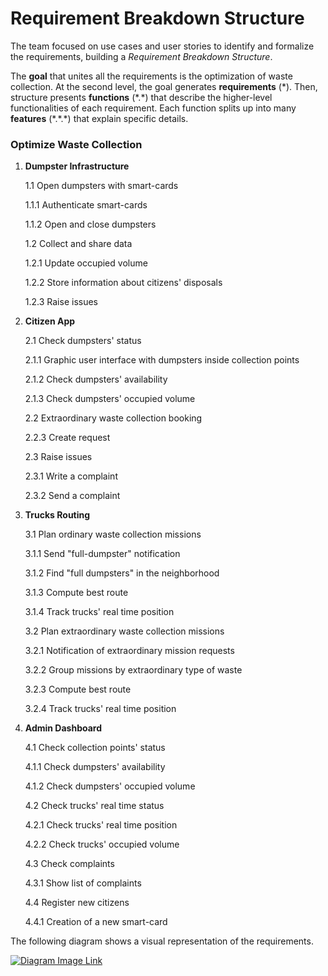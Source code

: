 # Requirement Breakdown Structure

The team focused on use cases and user stories to identify and formalize the requirements, building a _Requirement Breakdown Structure_.

The **goal** that unites all the requirements is the optimization of waste collection. At the second level, the goal generates **requirements** (\*). Then, structure presents **functions** (\*.\*) that describe the higher-level functionalities of each requirement. Each function splits up into many **features** (\*.\*.\*) that explain specific details.

### Optimize Waste Collection

1. **Dumpster Infrastructure**

    1.1 Open dumpsters with smart-cards
    
    1.1.1 Authenticate smart-cards
    
    1.1.2 Open and close dumpsters
    
    1.2 Collect and share data
    
    1.2.1 Update occupied volume
    
    1.2.2 Store information about citizens' disposals
    
    1.2.3 Raise issues

2. **Citizen App**

    2.1 Check dumpsters' status
    
    2.1.1 Graphic user interface with dumpsters inside collection points
    
    2.1.2 Check dumpsters' availability
    
    2.1.3 Check dumpsters' occupied volume
    
    2.2 Extraordinary waste collection booking
    
    2.2.3 Create request
    
    2.3 Raise issues
    
    2.3.1 Write a complaint
    
    2.3.2 Send a complaint

3. **Trucks Routing**

    3.1 Plan ordinary waste collection missions
    
    3.1.1 Send "full-dumpster" notification
    
    3.1.2 Find "full dumpsters" in the neighborhood
    
    3.1.3 Compute best route
    
    3.1.4 Track trucks' real time position
    
    3.2 Plan extraordinary waste collection missions
    
    3.2.1 Notification of extraordinary mission requests
    
    3.2.2 Group missions by extraordinary type of waste
    
    3.2.3 Compute best route
    
    3.2.4 Track trucks' real time position

4. **Admin Dashboard**

    4.1 Check collection points' status
    
    4.1.1 Check dumpsters' availability
    
    4.1.2 Check dumpsters' occupied volume
    
    4.2 Check trucks' real time status
    
    4.2.1 Check trucks' real time position
    
    4.2.2 Check trucks' occupied volume
    
    4.3 Check complaints
    
    4.3.1 Show list of complaints
    
    4.4 Register new citizens
    
    4.4.1 Creation of a new smart-card

The following diagram shows a visual representation of the requirements.

[![Diagram Image Link](https://tinyurl.com/2yzrqom8)](https://tinyurl.com/2yzrqom8)<!--![Diagram Image Link](./requirement-breakdown-structure.pm.puml)-->